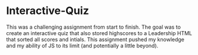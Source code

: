 # Interactive-Quiz
This was a challenging assignment from start to finish. The goal was to create an interactive quiz that also stored highscores to a Leadership HTML that sorted all scores and intials.
This assignment pushed my knowledge and my ability of JS to its limit (and potentially a little beyond).  